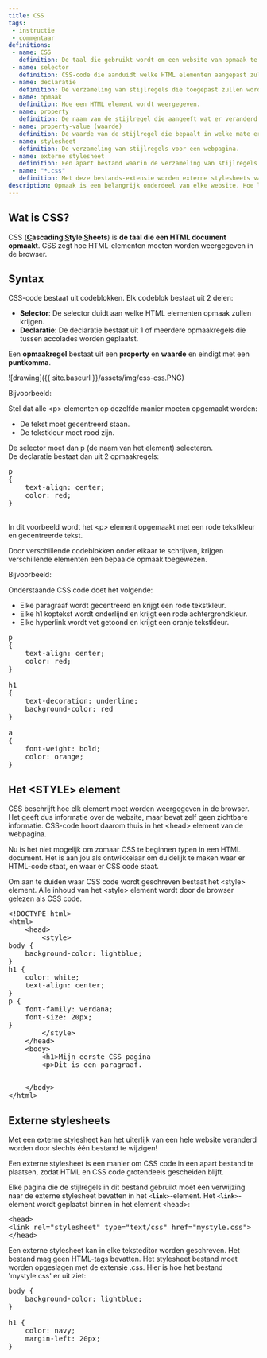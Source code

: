 ```yaml
---
title: CSS
tags: 
 - instructie
 - commentaar
definitions: 
 - name: CSS
   definition: De taal die gebruikt wordt om een website van opmaak te voorzien.
 - name: selector
   definition: CSS-code die aanduidt welke HTML elementen aangepast zullen worden door de stijlregels.
 - name: declaratie
   definition: De verzameling van stijlregels die toegepast zullen worden op één of meerdere HTML elementen.
 - name: opmaak
   definition: Hoe een HTML element wordt weergegeven.
 - name: property
   definition: De naam van de stijlregel die aangeeft wat er veranderd wordt aan de opmaak.
 - name: property-value (waarde)
   definition: De waarde van de stijlregel die bepaalt in welke mate er iets veranderd wordt aan de opmaak.
 - name: stylesheet
   definition: De verzameling van stijlregels voor een webpagina.
 - name: externe stylesheet
   definition: Een apart bestand waarin de verzameling van stijlregels voor een webpagina wordt bijgehouden.
 - name: "*.css"
   definition: Met deze bestands-extensie worden externe stylesheets van een website opgeslagen als document.
description: Opmaak is een belangrijk onderdeel van elke website. Hoe laat je een element er goed uitzien? In dit hoofdstuk wordt een algemene inleiding gegeven over de rol van CSS in webontwikkeling.
---
```



## Wat is CSS?

CSS (**<span style="text-decoration:underline;">C</span>ascading <span style="text-decoration:underline;">S</span>tyle <span style="text-decoration:underline;">S</span>heets**) is **de taal die een HTML document opmaakt**. CSS zegt hoe HTML-elementen moeten worden weergegeven in de browser.


## Syntax

CSS-code bestaat uit codeblokken. Elk codeblok bestaat uit 2 delen:



*   **Selector**: De selector duidt aan welke HTML elementen opmaak zullen krijgen. 
*   **Declaratie**: De declaratie bestaat uit 1 of meerdere opmaakregels die tussen accolades worden geplaatst.

Een **opmaakregel** bestaat uit een **property** en **waarde** en eindigt met een **puntkomma**. 

![drawing]({{ site.baseurl }}/assets/img/css-css.PNG)

Bijvoorbeeld:

Stel dat alle &lt;p> elementen op dezelfde manier moeten opgemaakt worden:



*   De tekst moet gecentreerd staan.
*   De tekstkleur moet rood zijn.

De selector moet dan p (de naam van het element) selecteren.  \
De declaratie bestaat dan uit 2 opmaakregels:

<pre>
p
{
	text-align: center;
	color: red;
}
</pre>


 \
In dit voorbeeld wordt het &lt;p> element opgemaakt met een rode tekstkleur en gecentreerde tekst.

Door verschillende codeblokken onder elkaar te schrijven, krijgen verschillende elementen een bepaalde opmaak toegewezen.

Bijvoorbeeld:

Onderstaande CSS code doet het volgende:



*   Elke paragraaf wordt gecentreerd en krijgt een rode tekstkleur.
*   Elke h1 koptekst wordt onderlijnd en krijgt een rode achtergrondkleur.
*   Elke hyperlink wordt vet getoond en krijgt een oranje tekstkleur.

<pre>
p
{
	text-align: center;
	color: red;
}

h1
{
	text-decoration: underline;
	background-color: red
}

a
{
	font-weight: bold;
	color: orange;
}
</pre>




## Het &lt;STYLE> element

CSS beschrijft hoe elk element moet worden weergegeven in de browser. Het geeft dus informatie over de website, maar bevat zelf geen zichtbare informatie. CSS-code hoort daarom thuis in het &lt;head> element van de webpagina.

Nu is het niet mogelijk om zomaar CSS te beginnen typen in een HTML document. Het is aan jou als ontwikkelaar om duidelijk te maken waar er HTML-code staat, en waar er CSS code staat.

Om aan te duiden waar CSS code wordt geschreven bestaat het &lt;style> element. Alle inhoud van het &lt;style> element wordt door de browser gelezen als CSS code.


<pre>
&lt;!DOCTYPE html>
&lt;html>
	&lt;head>
		&lt;style>
body {
    background-color: lightblue;
}
h1 {
    color: white;
    text-align: center;
}
p {
    font-family: verdana;
    font-size: 20px;
}
		&lt;/style>
	&lt;/head>
	&lt;body>
		&lt;h1>Mijn eerste CSS pagina</h1>
		&lt;p>Dit is een paragraaf.</p>
	&lt;/body>
&lt;/html>
</pre>



## Externe stylesheets

Met een externe stylesheet kan het uiterlijk van een hele website veranderd worden door slechts één bestand te wijzigen! 

Een externe stylesheet is een manier om CSS code in een apart bestand te plaatsen, zodat HTML en CSS code grotendeels gescheiden blijft.

Elke pagina die de stijlregels in dit bestand gebruikt moet een verwijzing naar de externe stylesheet bevatten in het <code>&lt;<strong>link</strong>></code>-element. Het <code>&lt;<strong>link</strong>></code>-element wordt geplaatst binnen in het element &lt;head>:

<pre>
&lt;head>
&lt;link rel="stylesheet" type="text/css" href="mystyle.css">
&lt;/head>
</pre>


Een externe stylesheet kan in elke teksteditor worden geschreven. Het bestand mag geen HTML-tags bevatten. Het stylesheet bestand moet worden opgeslagen met de extensie .css. Hier is hoe het bestand 'mystyle.css' er uit ziet:


<pre>
body {
    background-color: lightblue;
}

h1 {
    color: navy;
    margin-left: 20px;
}
</pre>




